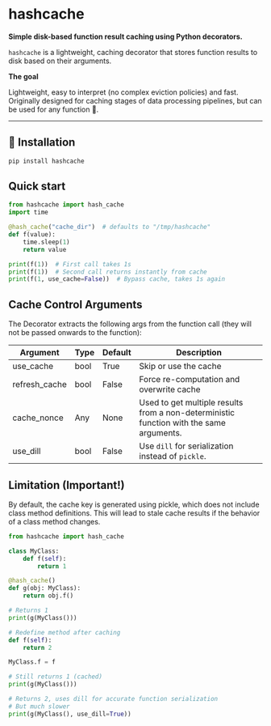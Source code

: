 # hashcache

**Simple disk-based function result caching using Python decorators.**

`hashcache` is a lightweight, caching decorator that stores function results to disk based on their arguments.

**The goal**

Lightweight, easy to interpret (no complex eviction policies) and fast. Originally designed for caching stages of data processing pipelines, but can be used for any function 👀.

---

## 🔧 Installation

```bash
pip install hashcache
```

## Quick start

```python
from hashcache import hash_cache
import time

@hash_cache("cache_dir")  # defaults to "/tmp/hashcache"
def f(value):
    time.sleep(1)
    return value

print(f(1))  # First call takes 1s
print(f(1))  # Second call returns instantly from cache
print(f(1, use_cache=False))  # Bypass cache, takes 1s again
```

## Cache Control Arguments

The Decorator extracts the following args from the function call
    (they will not be passed onwards to the function):

| Argument      | Type | Default | Description                                                                             |
|---------------|------|---------|-----------------------------------------------------------------------------------------|
| use_cache     | bool | True    | Skip or use the cache                                                                   |
| refresh_cache | bool | False   | Force re-computation and overwrite cache                                                |
| cache_nonce   | Any  | None    | Used to get multiple results from a non-deterministic function with the same arguments. |
| use_dill      | bool | False   | Use `dill` for serialization instead of `pickle`.                                       |

## Limitation (Important!)

By default, the cache key is generated using pickle, which does not include class method definitions. This will lead to stale cache results if the behavior of a class method changes.

```python
from hashcache import hash_cache

class MyClass:
    def f(self):
        return 1

@hash_cache()
def g(obj: MyClass):
    return obj.f()

# Returns 1
print(g(MyClass())) 

# Redefine method after caching
def f(self):
    return 2

MyClass.f = f

# Still returns 1 (cached)
print(g(MyClass())) 

# Returns 2, uses dill for accurate function serialization
# But much slower
print(g(MyClass(), use_dill=True))
```
